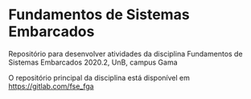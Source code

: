 # Fundamentos de Sistemas Embarcados
Repositório para desenvolver atividades da disciplina Fundamentos de Sistemas Embarcados 2020.2, UnB, campus Gama

O repositório principal da disciplina está disponível em https://gitlab.com/fse_fga
